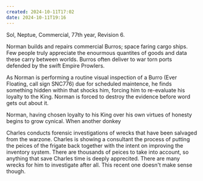 ```yaml
---
created: 2024-10-11T17:02
date: 2024-10-11T19:16
---
```

Sol, Neptue, Commercial, 77th year, Revision 6.

Norman builds and repairs commercial Burros; space faring cargo ships. Few people truly appreciate the enourmous quantites of goods and data these carry between worlds. Burros often deliver to war torn ports defended by the swift Empire Prowlers.

As Norman is performing a routine visual inspection of a Burro (Ever Floating, call sign SNC776) due for scheduled maintence, he finds something hidden within that shocks him, forcing him to re-evaluate his loyalty to the King. Norman is forced to destroy the evidence before word gets out about it.

Norman, having chosen loyalty to his King over his own virtues of honesty begins to grow cynical. When another donkey

Charles conducts forensic investigations of wrecks that have been salvaged from the warzone. Charles is showing a consultant the process of putting the peices of the frigate back together with the intent on improving the inventory system. There are thousands of peices to take into account, so anything that save Charles time is deeply apprecited. There are many wrecks for him to investigate after all. This recent one doesn't make sense though.